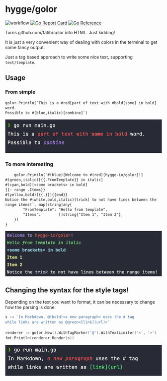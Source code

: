 # hygge/golor

![workflow](https://github.com/hygge-io/color/actions/workflows/go.yaml/badge.svg) 
[![Go Report Card](https://goreportcard.com/badge/github.com/hygge-io/color)](https://goreportcard.com/report/github.com/hygge-io/color)
[![Go Reference](https://pkg.go.dev/badge/github.com/hygge-io/color.svg)](https://pkg.go.dev/github.com/hygge-io/color)

Turns github.com/fatih/color into HTML. Just kidding!

It is just a very convenient way of dealing with colors in the terminal to get some fancy output.

Just a tag based approach to write some nice text, supporting `text/template`.

## Usage

### From simple

```golang
golor.Println(`This is a #red[part of text with #bold[some] in bold] word.
Possible to #(blue,italic)[combine]`)
```

![simple](media/output.png)

### To more interesting

```golang
	golor.Println(`#(blue)[Welcome to #(red)[hygge-io/golor]!]
#(green,italic)[{{.FromTemplate}} in italic]
#(cyan,bold)[<some brackets> in bold]
{{- range .Items}}
#(yellow,bold)[{{.}}]{{end}}
Notice the #(white,bold,italic)[trick] to not have lines between the range items!`, map[string]any{
		"FromTemplate": "Hello from template",
		"Items":        []string{"Item 1", "Item 2"},
	})
}
```

![output](media/cool.png)

## Changing the syntax for the style tags!

Depending on the text you want to format, it can be necessary to change how the parsing is done:

```go
s := `In Markdown, @(bold)<a new paragraph> uses the # tag
while links are written as @green<[link](url)>`

renderer := golor.New().WithTagMarker('@').WithTextLimiter('<', '>')
fmt.Println(renderer.Render(s))
```

![output](media/custom.png)
